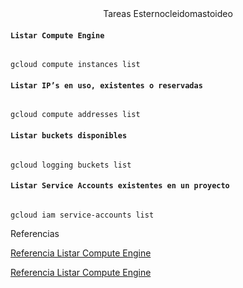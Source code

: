 <div align="center">
Tareas Esternocleidomastoideo
</div>

#### ```Listar Compute Engine```

```

gcloud compute instances list 
```

#### ```Listar IP’s en uso, existentes o reservadas```

```

gcloud compute addresses list
```

#### ```Listar buckets disponibles```

```

gcloud logging buckets list
```

#### ```Listar Service Accounts existentes en un proyecto```

```

gcloud iam service-accounts list
```


<div align="left">
 Referencias
</div>

<a href="https://cloud.google.com/compute/docs/gcloud-compute/common-commands?hl=es-419"> Referencia Listar Compute Engine </a>

<a href="https://cloud.google.com/sdk/gcloud/reference/compute/instances/list?hl=es-419"> Referencia Listar Compute Engine </a>
